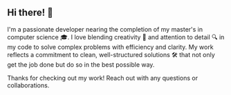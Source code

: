 ## Hi there! 👋

I'm a passionate developer nearing the completion of my master's in computer science 🎓. I love blending creativity 🎨 and attention to detail 🔍 in my code to solve complex problems with efficiency and clarity. My work reflects a commitment to clean, well-structured solutions 🛠️ that not only get the job done but do so in the best possible way.

Thanks for checking out my work! Reach out with any questions or collaborations.
